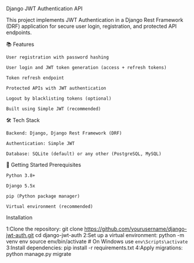Django JWT Authentication API

This project implements JWT Authentication in a Django Rest Framework (DRF) application for secure user login, registration, and protected API endpoints.


📚 Features

    User registration with password hashing

    User login and JWT token generation (access + refresh tokens)

    Token refresh endpoint

    Protected APIs with JWT authentication

    Logout by blacklisting tokens (optional)

    Built using Simple JWT (recommended)

🛠️ Tech Stack

    Backend: Django, Django Rest Framework (DRF)

    Authentication: Simple JWT

    Database: SQLite (default) or any other (PostgreSQL, MySQL)

🚀 Getting Started
Prerequisites

    Python 3.8+

    Django 5.5x

    pip (Python package manager)

    Virtual environment (recommended)
Installation

1:Clone the repository:
    git clone https://github.com/yourusername/django-jwt-auth.git
    cd django-jwt-auth
2:Set up a virtual environment:
    python -m venv env
    source env/bin/activate  # On Windows use `env\Scripts\activate`
3:Install dependencies:
    pip install -r requirements.txt
4:Apply migrations:
     python manage.py migrate








  

    

